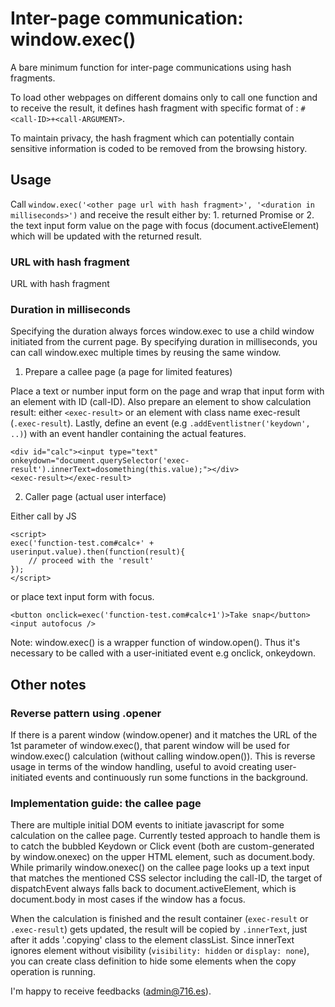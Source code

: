 # Inter-page communication: window.exec()

A bare minimum function for inter-page communications using hash fragments. 

To load other webpages on different domains only to call one function and to receive the result, it defines hash fragment with specific format of : `#<call-ID>+<call-ARGUMENT>`.

To maintain privacy, the hash fragment which can potentially contain sensitive information is coded to be removed from the browsing history. 

## Usage

Call `window.exec('<other page url with hash fragment>', '<duration in milliseconds>')` and receive the result either by: 1. returned Promise or 2. the text input form value on the page with focus (document.activeElement) which will be updated with the returned result.

### URL with hash fragment
URL with hash fragment

### Duration in milliseconds
Specifying the duration always forces window.exec to use a child window initiated from the current page. By specifying duration in milliseconds, you can call window.exec multiple times by reusing the same window. 

1. Prepare a callee page (a page for limited features)

Place a text or number input form on the page and wrap that input form with an element with ID (call-ID). Also prepare an element to show calculation result: either `<exec-result>` or an element with class name exec-result (`.exec-result`). Lastly, define an event (e.g `.addEventlistner('keydown', ..)`) with an event handler containing the actual features.

```
<div id="calc"><input type="text" onkeydown="document.querySelector('exec-result').innerText=dosomething(this.value);"></div>
<exec-result></exec-result>
```

2. Caller page (actual user interface)

Either call by JS
```
<script>
exec('function-test.com#calc+' + userinput.value).then(function(result){
    // proceed with the 'result'
});
</script>
```

or place text input form with focus. 
```
<button onclick=exec('function-test.com#calc+1')>Take snap</button>
<input autofocus />
```

Note: window.exec() is a wrapper function of window.open(). Thus it's necessary to be called with a user-initiated event e.g onclick, onkeydown.

## Other notes

### Reverse pattern using .opener

If there is a parent window (window.opener) and it matches the URL of the 1st parameter of window.exec(<URL>), that parent window will be used for window.exec() calculation (without calling window.open()). This is reverse usage in terms of the window handling, useful to avoid creating user-initiated events and continuously run some functions in the background.

### Implementation guide: the callee page

There are multiple initial DOM events to initiate javascript for some calculation on the callee page. Currently tested approach to handle them is to catch the bubbled Keydown or Click event (both are custom-generated by window.onexec) on the upper HTML element, such as document.body. While primarily window.onexec() on the callee page looks up a text input that matches the mentioned CSS selector including the call-ID, the target of dispatchEvent always falls back to document.activeElement, which is document.body in most cases if the window has a focus.

When the calculation is finished and the result container (`exec-result` or `.exec-result`) gets updated, the result will be copied by `.innerText`, just after it adds '.copying' class to the element classList. Since innerText ignores element without visibility (`visibility: hidden` or `display: none`), you can create class definition to hide some elements when the copy operation is running.

I'm happy to receive feedbacks (admin@716.es).


